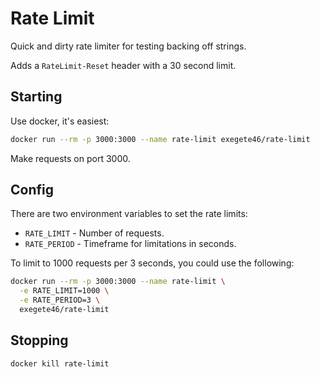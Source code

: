 # Rate Limit

Quick and dirty rate limiter for testing backing off strings.

Adds a `RateLimit-Reset` header with a 30 second limit.

## Starting

Use docker, it's easiest:

```sh
docker run --rm -p 3000:3000 --name rate-limit exegete46/rate-limit
```

Make requests on port 3000.

## Config

There are two environment variables to set the rate limits:

- `RATE_LIMIT` - Number of requests.
- `RATE_PERIOD` - Timeframe for limitations in seconds.

To limit to 1000 requests per 3 seconds, you could use the following:

```sh
docker run --rm -p 3000:3000 --name rate-limit \
  -e RATE_LIMIT=1000 \
  -e RATE_PERIOD=3 \
  exegete46/rate-limit
```

## Stopping

```sh
docker kill rate-limit
```

